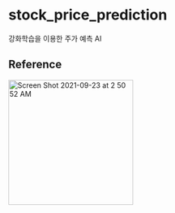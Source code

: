 # stock_price_prediction
강화학습을 이용한 주가 예측 AI

## Reference
<img width="246" alt="Screen Shot 2021-09-23 at 2 50 52 AM" src="https://user-images.githubusercontent.com/86637300/134395686-5c8d54ff-e775-4de1-afd7-23f2ee90b64a.png">
